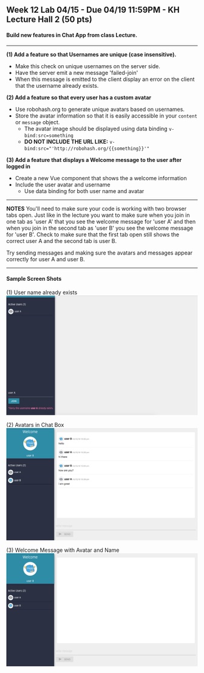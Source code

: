 
## Week 12 Lab 04/15 - Due 04/19 11:59PM - KH Lecture Hall 2 (50 pts)

#### Build new features in Chat App from class Lecture.

---

**(1) Add a feature so that Usernames are unique (case insensitive).**
  - Make this check on unique usernames on the server side.
  - Have the server emit a new message 'failed-join'
  - When this message is emitted to the client display an error on the client that the username already exists.

**(2) Add a feature so that every user has a custom avatar**
  - Use robohash.org to generate unique avatars based on usernames.
  - Store the avatar information so that it is easily accessible in your `content` or `message` object.
    - The avatar image should be displayed using data binding `v-bind:src=something`
    - **DO NOT INCLUDE THE URL LIKE:** `v-bind:src="'http://robohash.org/{{something}}'"`

**(3) Add a feature that displays a Welcome message to the user after logged in**
  - Create a new Vue component that shows the a welcome information
  - Include the user avatar and username
    - Use data binding for both user name and avatar

--- 
**NOTES**
You'll need to make sure your code is working with two browser tabs open.  Just like in the lecture you want to make sure when you join in one tab as 'user A' that you see the welcome message for 'user A'  and then when you join in the second tab as 'user B' you see the welcome message for 'user B'.  Check to make sure that the first tab open still shows the correct user A and the second tab is user B.

Try sending messages and making sure the avatars and messages appear correctly for user A and user B.

---
#### Sample Screen Shots

(1) User name already exists
![Q1](/Week12/lab-images/user-name-exists.jpg)

(2) Avatars in Chat Box
![Q2](/Week12/lab-images/user-avatar-chat.jpg)

(3) Welcome Message with Avatar and Name
![Q3](/Week12/lab-images/user-welcome-message.jpg)

